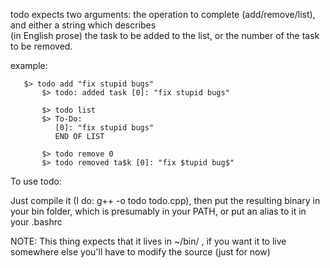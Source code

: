 todo expects two arguments: the operation to complete (add/remove/list), and either a string which describes       
  (in English prose) the task to be added to the list, or the number of the task to be removed.                      
                                                                                                                     
  example: 

	   $> todo add "fix stupid bugs"                                                                             
           $> todo: added task [0]: "fix stupid bugs"                                                                
                                                                                                                     
           $> todo list                                                                                              
           $> To-Do:                                                                                                 
              [0]: "fix stupid bugs"                                                                                 
              END OF LIST                                                                                            
                                                                                                                     
           $> todo remove 0                                                                                          
           $> todo removed ta$k [0]: "fix $tupid bug$" 

To use todo:

Just compile it (I do: g++ -o todo todo.cpp), then put the resulting binary in your bin folder, which is presumably in your PATH, or put an alias to it in your .bashrc

NOTE: This thing expects that it lives in ~/bin/ , if you want it to live somewhere else you'll have to modify the source (just for now)